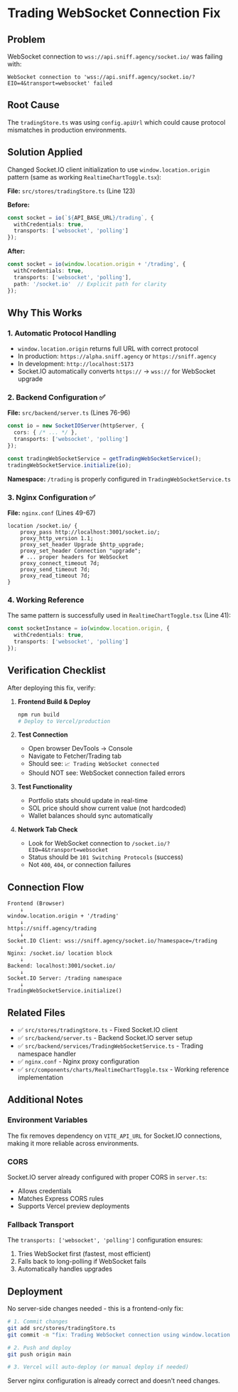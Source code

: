 # Trading WebSocket Connection Fix

## Problem
WebSocket connection to `wss://api.sniff.agency/socket.io/` was failing with:
```
WebSocket connection to 'wss://api.sniff.agency/socket.io/?EIO=4&transport=websocket' failed
```

## Root Cause
The `tradingStore.ts` was using `config.apiUrl` which could cause protocol mismatches in production environments.

## Solution Applied
Changed Socket.IO client initialization to use `window.location.origin` pattern (same as working `RealtimeChartToggle.tsx`):

**File:** `src/stores/tradingStore.ts` (Line 123)

**Before:**
```typescript
const socket = io(`${API_BASE_URL}/trading`, {
  withCredentials: true,
  transports: ['websocket', 'polling']
});
```

**After:**
```typescript
const socket = io(window.location.origin + '/trading', {
  withCredentials: true,
  transports: ['websocket', 'polling'],
  path: '/socket.io'  // Explicit path for clarity
});
```

## Why This Works

### 1. Automatic Protocol Handling
- `window.location.origin` returns full URL with correct protocol
- In production: `https://alpha.sniff.agency` or `https://sniff.agency`
- In development: `http://localhost:5173`
- Socket.IO automatically converts `https://` → `wss://` for WebSocket upgrade

### 2. Backend Configuration ✅
**File:** `src/backend/server.ts` (Lines 76-96)
```typescript
const io = new SocketIOServer(httpServer, {
  cors: { /* ... */ },
  transports: ['websocket', 'polling']
});

const tradingWebSocketService = getTradingWebSocketService();
tradingWebSocketService.initialize(io);
```

**Namespace:** `/trading` is properly configured in `TradingWebSocketService.ts`

### 3. Nginx Configuration ✅
**File:** `nginx.conf` (Lines 49-67)
```nginx
location /socket.io/ {
    proxy_pass http://localhost:3001/socket.io/;
    proxy_http_version 1.1;
    proxy_set_header Upgrade $http_upgrade;
    proxy_set_header Connection "upgrade";
    # ... proper headers for WebSocket
    proxy_connect_timeout 7d;
    proxy_send_timeout 7d;
    proxy_read_timeout 7d;
}
```

### 4. Working Reference
The same pattern is successfully used in `RealtimeChartToggle.tsx` (Line 41):
```typescript
const socketInstance = io(window.location.origin, {
  withCredentials: true,
  transports: ['websocket', 'polling']
});
```

## Verification Checklist

After deploying this fix, verify:

1. **Frontend Build & Deploy**
   ```bash
   npm run build
   # Deploy to Vercel/production
   ```

2. **Test Connection**
   - Open browser DevTools → Console
   - Navigate to Fetcher/Trading tab
   - Should see: `📈 Trading WebSocket connected`
   - Should NOT see: WebSocket connection failed errors

3. **Test Functionality**
   - Portfolio stats should update in real-time
   - SOL price should show current value (not hardcoded)
   - Wallet balances should sync automatically

4. **Network Tab Check**
   - Look for WebSocket connection to `/socket.io/?EIO=4&transport=websocket`
   - Status should be `101 Switching Protocols` (success)
   - Not `400`, `404`, or connection failures

## Connection Flow

```
Frontend (Browser)
    ↓
window.location.origin + '/trading'
    ↓
https://sniff.agency/trading
    ↓
Socket.IO Client: wss://sniff.agency/socket.io/?namespace=/trading
    ↓
Nginx: /socket.io/ location block
    ↓
Backend: localhost:3001/socket.io/
    ↓
Socket.IO Server: /trading namespace
    ↓
TradingWebSocketService.initialize()
```

## Related Files
- ✅ `src/stores/tradingStore.ts` - Fixed Socket.IO client
- ✅ `src/backend/server.ts` - Backend Socket.IO server setup
- ✅ `src/backend/services/TradingWebSocketService.ts` - Trading namespace handler
- ✅ `nginx.conf` - Nginx proxy configuration
- ✅ `src/components/charts/RealtimeChartToggle.tsx` - Working reference implementation

## Additional Notes

### Environment Variables
The fix removes dependency on `VITE_API_URL` for Socket.IO connections, making it more reliable across environments.

### CORS
Socket.IO server already configured with proper CORS in `server.ts`:
- Allows credentials
- Matches Express CORS rules
- Supports Vercel preview deployments

### Fallback Transport
The `transports: ['websocket', 'polling']` configuration ensures:
1. Tries WebSocket first (fastest, most efficient)
2. Falls back to long-polling if WebSocket fails
3. Automatically handles upgrades

## Deployment

No server-side changes needed - this is a frontend-only fix:
```bash
# 1. Commit changes
git add src/stores/tradingStore.ts
git commit -m "fix: Trading WebSocket connection using window.location.origin"

# 2. Push and deploy
git push origin main

# 3. Vercel will auto-deploy (or manual deploy if needed)
```

Server nginx configuration is already correct and doesn't need changes.
